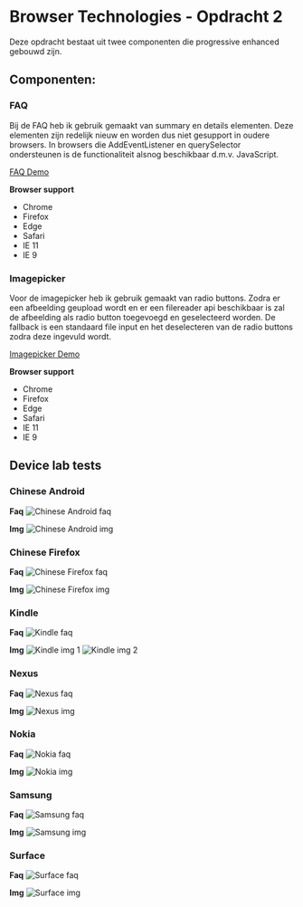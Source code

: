 # Browser Technologies - Opdracht 2
Deze opdracht bestaat uit twee componenten die progressive enhanced gebouwd zijn. 

## Componenten:
### FAQ  
Bij de FAQ heb ik gebruik gemaakt van summary en details elementen. Deze elementen zijn redelijk nieuw en worden dus niet gesupport in oudere browsers. In browsers die AddEventListener en querySelector ondersteunen is de functionaliteit alsnog beschikbaar d.m.v. JavaScript.  

[FAQ Demo](https://jelleoverbeek.github.io/browser-technologies/opdracht2/faq/)  

**Browser support**
- Chrome
- Firefox
- Edge
- Safari
- IE 11
- IE 9
    
### Imagepicker  
Voor de imagepicker heb ik gebruik gemaakt van radio buttons. Zodra er een afbeelding geupload wordt en er een filereader api beschikbaar is zal de afbeelding als radio button toegevoegd en geselecteerd worden. De fallback is een standaard file input en het deselecteren van de radio buttons zodra deze ingevuld wordt.
   
[Imagepicker Demo](https://jelleoverbeek.github.io/browser-technologies/opdracht2/imagepicker/)  

**Browser support**
- Chrome
- Firefox
- Edge
- Safari
- IE 11
- IE 9

## Device lab tests

### Chinese Android
**Faq**
![Chinese Android faq](https://d.pr/i/Ppqise+ "Chinese Android faq")

**Img**
![Chinese Android img](https://d.pr/i/zx3KK7+ "Chinese Android img")

### Chinese Firefox
**Faq**
![Chinese Firefox faq](hhttps://d.pr/i/UgdnQV+ "Chinese Firefox faq")

**Img**
![Chinese Firefox img](https://d.pr/i/Ln32Bu+ "Chinese Firefox img")

### Kindle
**Faq**
![Kindle faq](https://d.pr/i/VBpks0+ "Kindle faq")

**Img**
![Kindle img 1](https://d.pr/i/evoBnz+ "Kindle img 1")
![Kindle img 2](https://d.pr/i/OaZn4Y+ "Kindle img 2")

### Nexus
**Faq**
![Nexus faq](https://d.pr/i/YhJTXU+ "Nexus faq")

**Img**
![Nexus img](https://d.pr/i/fvwsAK+ "Nexus img")

### Nokia
**Faq**
![Nokia faq](https://d.pr/i/VGODUR+ "Nokia faq")

**Img**
![Nokia img](https://d.pr/i/8QW6jG+ "Nokia img")

### Samsung
**Faq**
![Samsung faq](https://d.pr/i/r1KHr0+ "Samsung faq")

**Img**
![Samsung img](https://d.pr/i/dqUP6r+ "Samsung img")

### Surface
**Faq**
![Surface faq](https://d.pr/i/vCOchF+ "Surface faq")

**Img**
![Surface img](https://d.pr/i/rWol4b+ "Surface img")

